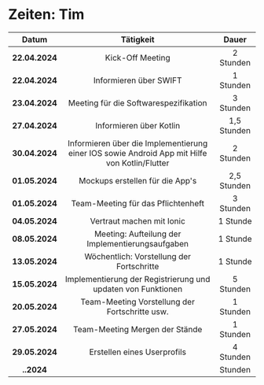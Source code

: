 # Zeiten: Tim

|     Datum      |             Tätigkeit             |   Dauer   |
| :------------: | :-------------------------------: | :-------: |
| **22.04.2024** |         Kick-Off Meeting          | 2 Stunden |
| **22.04.2024** | Informieren über SWIFT            | 1 Stunden |
| **23.04.2024** | Meeting für die Softwarespezifikation | 3 Stunden |
| **27.04.2024** | Informieren über Kotlin           | 1,5 Stunden|
| **30.04.2024** | Informieren über die Implementierung einer IOS sowie Android App mit Hilfe von Kotlin/Flutter| 2 Stunden  |
| **01.05.2024** | Mockups erstellen für die App's   | 2,5 Stunden|
| **01.05.2024** | Team-Meeting für das Pflichtenheft| 3 Stunden  |
| **04.05.2024** | Vertraut machen mit Ionic         | 1 Stunde  |
| **08.05.2024** | Meeting: Aufteilung der Implementierungsaufgaben     | 1 Stunde  |
| **13.05.2024** | Wöchentlich: Vorstellung der Fortschritte            | 1 Stunde  |
| **15.05.2024** | Implementierung der Registrierung und updaten von Funktionen      | 5 Stunden  |
| **20.05.2024** | Team-Meeting Vorstellung der Fortschritte usw.                         | 1 Stunden  |
| **27.05.2024** | Team-Meeting Mergen der Stände                       | 1 Stunden  |
| **29.05.2024** | Erstellen eines Userprofils                                  | 4 Stunden  |
|   **..2024**   |                                   |  Stunden  |

